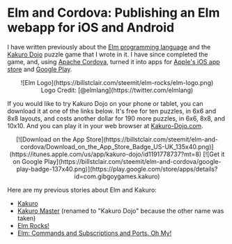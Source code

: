 # Elm and Cordova: Publishing an Elm webapp for iOS and Android

I have written previously about the [Elm programming language](http://elm-lang.org) and the [Kakuro Dojo](https://GibGoyGames.com/kakuro/) puzzle game that I wrote in it. I have since completed the game, and, using [Apache Cordova](https://cordova.apache.org/), turned it into apps for [Apple's iOS app store](https://itunes.apple.com) and [Google Play](https://play.google.com).

<center>![Elm Logo](https://billstclair.com/steemit/elm-rocks/elm-logo.png)<br/>Logo Credit: [@elmlang](https://twitter.com/elmlang)</center>

If you would like to try Kakuro Dojo on your phone or tablet, you can download it at one of the links below. It's free for ten puzzles, in 6x6 and 8x8 layouts, and costs another dollar for 190 more puzzles, in 6x6,  8x8, and 10x10. And you can play it in your web browser at [Kakuro-Dojo.com](https://Kakuro-Dojo.com/).

<center>[![Download on the App Store](https://billstclair.com/steemit/elm-and-cordova/Download_on_the_App_Store_Badge_US-UK_135x40.png)](https://itunes.apple.com/us/app/kakuro-dojo/id1191778737?mt=8) [![Get it on Google Play](https://billstclair.com/steemit/elm-and-cordova/google-play-badge-137x40.png)](https://play.google.com/store/apps/details?id=com.gibgoygames.kakuro)</center>

Here are my previous stories about Elm and Kakuro:

* [Kakuro](https://steemit.com/kakuro/@billstclair/kakuro)
* [Kakuro Master](https://steemit.com/kakuro/@billstclair/kakuro-master) (renamed to "Kakuro Dojo" because the other name was taken)
* [Elm Rocks!](https://steemit.com/elm/@billstclair/elm-rocks)
* [Elm: Commands and Subscriptions and Ports. Oh My!](https://steemit.com/elm/@billstclair/elm-commands-and-subscriptions-and-ports-oh-my)

